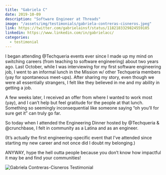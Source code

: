 ```yaml
---
title: "Gabriela C"
date: 2019-10-09
description: "Software Engineer at Threads"
image: "/assets/img/testimonials/gabriela-contreras-cisneros.jpeg"
link: https://twitter.com/gabrielainsf/status/1182183329824559105
linkedin: https://www.linkedin.com/in/gabrielacc/
categories:
  - testimonial
---
```


I began attending @Techqueria events ever since I made up my mind on switching careers (from teaching to software engineering) about two years ago. Last October, while I was interviewing for my first software engineering job, I went to an informal lunch in the Mission w/ other Techqueria members
(yay for spontaneous meet-ups). After sharing my story, even though we were all essentially strangers, I felt like they believed in me and my ability in getting a job.

A few weeks later, I received an offer from where I wanted to work most (yay), and I can’t help but feel gratitude for the people at that lunch. Something so seemingly inconsequential like someone saying “oh you’ll for sure get it” can truly go far.

So today when I attended the Engineering Dinner hosted by @Techqueria & @crunchbase, I felt in community as a Latina and as an engineer.

(It’s actually the first engineering-specific event that I’ve attended since starting my new career and not once did I doubt my belonging.)

ANYWAY, hype the hell outta people because you don’t know how impactful it may be and find your communities!

![Gabriela Contreras-Cisneros Testimonial](/assets/img/testimonials/gabriela-contreras-cisneros-testimonial.jpg)
